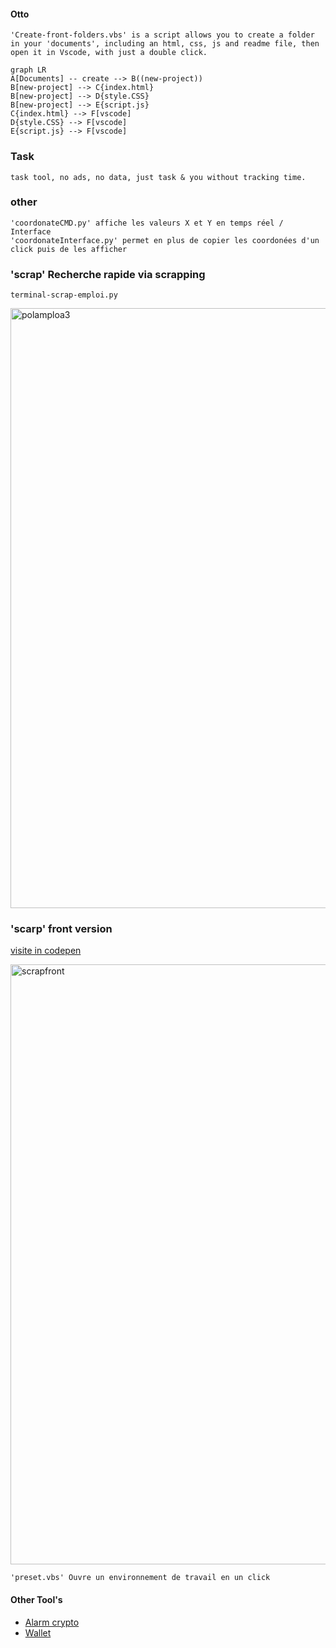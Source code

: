 #### Otto

    'Create-front-folders.vbs' is a script allows you to create a folder in your 'documents', including an html, css, js and readme file, then open it in Vscode, with just a double click.

```mermaid
graph LR
A[Documents] -- create --> B((new-project))
B[new-project] --> C{index.html}
B[new-project] --> D{style.CSS}
B[new-project] --> E{script.js}
C{index.html} --> F[vscode]
D{style.CSS} --> F[vscode]
E{script.js} --> F[vscode]
```

### Task
    task tool, no ads, no data, just task & you without tracking time.

### other

    'coordonateCMD.py' affiche les valeurs X et Y en temps réel / Interface
    'coordonateInterface.py' permet en plus de copier les coordonées d'un click puis de les afficher

### 'scrap' Recherche rapide via scrapping
    terminal-scrap-emploi.py
    
<img width="960" alt="polamploa3" src="https://github.com/berru-g/OTTO-TOOLS/assets/61543927/c873275d-386b-4c48-b542-7ba7ca1ffdd1">

### 'scarp' front version

[visite in codepen](https://codepen.io/h-lautre/pen/ExGqMdq)

<img width="960" alt="scrapfront" src="https://github.com/berru-g/OTTO-TOOLS/assets/61543927/89c38f31-8ba0-41b9-ad1f-04e78c3aa555">



    'preset.vbs' Ouvre un environnement de travail en un click

#### Other Tool's
 - [Alarm crypto](https://github.com/berru-g/api-crypto-tool-s)  
 - [Wallet](https://github.com/berru-g/All-in-one-dashboard)
